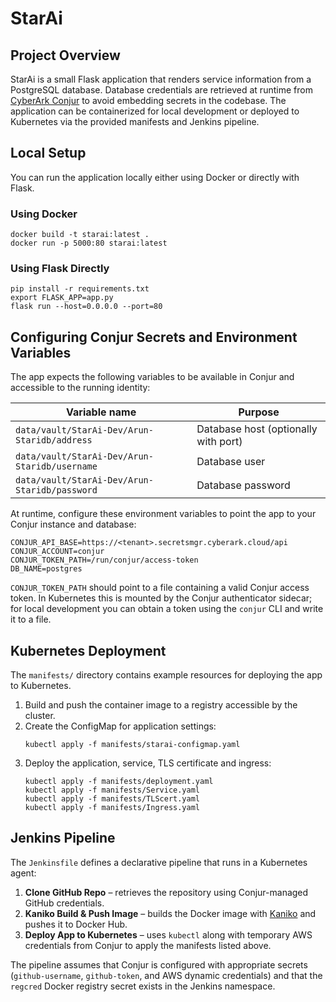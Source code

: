 
# StarAi

## Project Overview
StarAi is a small Flask application that renders service information from a PostgreSQL database. Database credentials are retrieved at runtime from [CyberArk Conjur](https://www.conjur.org/) to avoid embedding secrets in the codebase. The application can be containerized for local development or deployed to Kubernetes via the provided manifests and Jenkins pipeline.

## Local Setup
You can run the application locally either using Docker or directly with Flask.

### Using Docker
```
docker build -t starai:latest .
docker run -p 5000:80 starai:latest
```

### Using Flask Directly
```
pip install -r requirements.txt
export FLASK_APP=app.py
flask run --host=0.0.0.0 --port=80
```

## Configuring Conjur Secrets and Environment Variables
The app expects the following variables to be available in Conjur and accessible to the running identity:

| Variable name | Purpose |
|---------------|---------|
| `data/vault/StarAi-Dev/Arun-Staridb/address`  | Database host (optionally with port) |
| `data/vault/StarAi-Dev/Arun-Staridb/username` | Database user |
| `data/vault/StarAi-Dev/Arun-Staridb/password` | Database password |

At runtime, configure these environment variables to point the app to your Conjur instance and database:

```
CONJUR_API_BASE=https://<tenant>.secretsmgr.cyberark.cloud/api
CONJUR_ACCOUNT=conjur
CONJUR_TOKEN_PATH=/run/conjur/access-token
DB_NAME=postgres
```

`CONJUR_TOKEN_PATH` should point to a file containing a valid Conjur access token. In Kubernetes this is mounted by the Conjur authenticator sidecar; for local development you can obtain a token using the `conjur` CLI and write it to a file.

## Kubernetes Deployment
The `manifests/` directory contains example resources for deploying the app to Kubernetes.

1. Build and push the container image to a registry accessible by the cluster.
2. Create the ConfigMap for application settings:
   ```
   kubectl apply -f manifests/starai-configmap.yaml
   ```
3. Deploy the application, service, TLS certificate and ingress:
   ```
   kubectl apply -f manifests/deployment.yaml
   kubectl apply -f manifests/Service.yaml
   kubectl apply -f manifests/TLScert.yaml
   kubectl apply -f manifests/Ingress.yaml
   ```

## Jenkins Pipeline
The `Jenkinsfile` defines a declarative pipeline that runs in a Kubernetes agent:

1. **Clone GitHub Repo** – retrieves the repository using Conjur-managed GitHub credentials.
2. **Kaniko Build & Push Image** – builds the Docker image with [Kaniko](https://github.com/GoogleContainerTools/kaniko) and pushes it to Docker Hub.
3. **Deploy App to Kubernetes** – uses `kubectl` along with temporary AWS credentials from Conjur to apply the manifests listed above.

The pipeline assumes that Conjur is configured with appropriate secrets (`github-username`, `github-token`, and AWS dynamic credentials) and that the `regcred` Docker registry secret exists in the Jenkins namespace.

